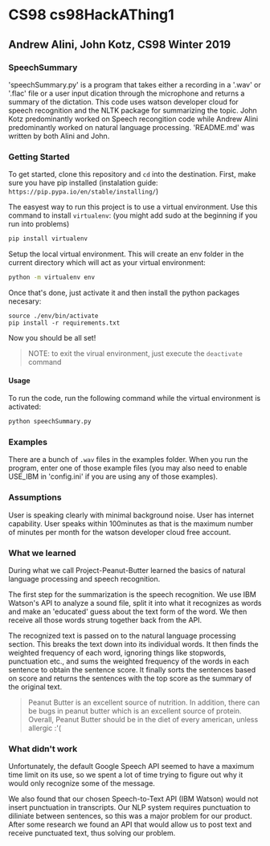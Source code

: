 # CS98 cs98HackAThing1
## Andrew Alini, John Kotz, CS98 Winter 2019

### SpeechSummary

'speechSummary.py' is a program that takes either a recording in a '.wav' or '.flac' file or a user input dication through
the microphone and returns a summary of the dictation. This code uses watson developer cloud for speech recognition and 
the NLTK package for summarizing the topic. John Kotz predominantly worked on Speech recongition code while Andrew Alini 
predominantly worked on natural language processing. 'README.md' was written by both Alini and John.

### Getting Started
To get started, clone this repository and `cd` into the destination.
First, make sure you have pip installed (instalation guide: `https://pip.pypa.io/en/stable/installing/`)

The easyest way to run this project is to use a virtual environment. Use this command to install `virtualenv`: (you might add sudo at the beginning if you run into problems)
```bash
pip install virtualenv
```

Setup the local virtual environment. This will create an env folder in the current directory which will act as your virtual environment:
```bash
python -m virtualenv env
```

Once that's done, just activate it and then install the python packages necesary:
```
source ./env/bin/activate
pip install -r requirements.txt
```

Now you should be all set!

> NOTE: to exit the virual environment, just execute the `deactivate` command

#### Usage

To run the code, run the following command while the virtual environment is activated:
```bash
python speechSummary.py
```

### Examples

There are a bunch of `.wav` files in the examples folder. When you run the program, enter one of those example files (you may also need to enable USE_IBM in 'config.ini' if you are using any of those examples).

### Assumptions

User is speaking clearly with minimal background noise. 
User has internet capability.
User speaks within 100minutes as that is the maximum number of minutes per month for the watson developer cloud free account.

### What we learned
During what we call Project-Peanut-Butter learned the basics of natural language processing and speech recognition.

The first step for the summarization is the speech recognition. We use IBM Watson's API to analyze a sound file, split it into what it recognizes as words and make an 'educated' guess about the text form of the word. We then receive all those words strung together back from the API.

The recognized text is passed on to the natural language processing section. This breaks the text down into its individual words. It then finds the weighted frequency of each word, ignoring things like stopwords, punctuation etc., and sums the weighted frequency of the words in each sentence to obtain the sentence score. It finally sorts the sentences based on score and returns the sentences with the top score as the summary of the original text.

> Peanut Butter is an excellent source of nutrition. In addition, there can be bugs in peanut butter which is an excellent source of protein. Overall, Peanut Butter should be in the diet of every american, unless allergic :'( 

### What didn't work
Unfortunately, the default Google Speech API seemed to have a maximum time limit on its use, so we spent a lot of time trying to figure out why it would only recognize some of the message.

We also found that our chosen Speech-to-Text API (IBM Watson) would not insert punctuation in transcripts. Our NLP system requires punctuation to diliniate between sentences, so this was a major problem for our product. After some research we found an API that would allow us to post text and receive punctuated text, thus solving our problem.